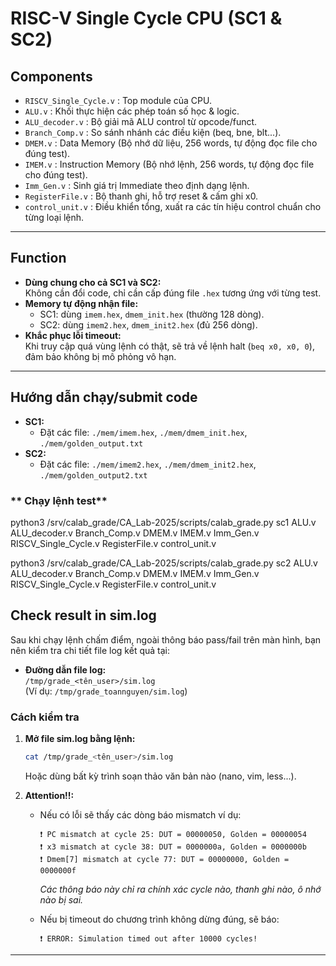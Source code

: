 # RISC-V Single Cycle CPU (SC1 & SC2)


## **Components**

- `RISCV_Single_Cycle.v`         : Top module của CPU.
- `ALU.v`                        : Khối thực hiện các phép toán số học & logic.
- `ALU_decoder.v`                : Bộ giải mã ALU control từ opcode/funct.
- `Branch_Comp.v`                : So sánh nhánh các điều kiện (beq, bne, blt...).
- `DMEM.v`                       : Data Memory (Bộ nhớ dữ liệu, 256 words, tự động đọc file cho đúng test).
- `IMEM.v`                       : Instruction Memory (Bộ nhớ lệnh, 256 words, tự động đọc file cho đúng test).
- `Imm_Gen.v`                    : Sinh giá trị Immediate theo định dạng lệnh.
- `RegisterFile.v`               : Bộ thanh ghi, hỗ trợ reset & cấm ghi x0.
- `control_unit.v`               : Điều khiển tổng, xuất ra các tín hiệu control chuẩn cho từng loại lệnh.

---

##  **Function**

- **Dùng chung cho cả SC1 và SC2:**  
  Không cần đổi code, chỉ cần cấp đúng file `.hex` tương ứng với từng test.
- **Memory tự động nhận file:**  
  - SC1: dùng `imem.hex`, `dmem_init.hex` (thường 128 dòng).
  - SC2: dùng `imem2.hex`, `dmem_init2.hex` (đủ 256 dòng).
- **Khắc phục lỗi timeout:**  
  Khi truy cập quá vùng lệnh có thật, sẽ trả về lệnh halt (`beq x0, x0, 0`), đảm bảo không bị mô phỏng vô hạn.

---

## **Hướng dẫn chạy/submit code**

- **SC1:**  
  - Đặt các file: `./mem/imem.hex`, `./mem/dmem_init.hex`, `./mem/golden_output.txt`
- **SC2:**  
  - Đặt các file: `./mem/imem2.hex`, `./mem/dmem_init2.hex`, `./mem/golden_output2.txt`


### ** Chạy lệnh test**
python3 /srv/calab_grade/CA_Lab-2025/scripts/calab_grade.py sc1 ALU.v  ALU_decoder.v  Branch_Comp.v  DMEM.v  IMEM.v  Imm_Gen.v  RISCV_Single_Cycle.v  RegisterFile.v  control_unit.v

python3 /srv/calab_grade/CA_Lab-2025/scripts/calab_grade.py sc2 ALU.v  ALU_decoder.v  Branch_Comp.v  DMEM.v  IMEM.v  Imm_Gen.v  RISCV_Single_Cycle.v  RegisterFile.v  control_unit.v


## **Check result in sim.log**

Sau khi chạy lệnh chấm điểm, ngoài thông báo pass/fail trên màn hình, bạn nên kiểm tra chi tiết file log kết quả tại:

- **Đường dẫn file log:**  
  `/tmp/grade_<tên_user>/sim.log`  
  (Ví dụ: `/tmp/grade_toannguyen/sim.log`)

### **Cách kiểm tra**

1. **Mở file sim.log bằng lệnh:**
    ```bash
    cat /tmp/grade_<tên_user>/sim.log
    ```
    Hoặc dùng bất kỳ trình soạn thảo văn bản nào (nano, vim, less...).

2. **Attention!!:**
    - Nếu có lỗi sẽ thấy các dòng báo mismatch ví dụ:
      ```
      ❗ PC mismatch at cycle 25: DUT = 00000050, Golden = 00000054
      ❗ x3 mismatch at cycle 38: DUT = 0000000a, Golden = 0000000b
      ❗ Dmem[7] mismatch at cycle 77: DUT = 00000000, Golden = 0000000f
      ```
      *Các thông báo này chỉ ra chính xác cycle nào, thanh ghi nào, ô nhớ nào bị sai.*

    - Nếu bị timeout do chương trình không dừng đúng, sẽ báo:
      ```
      ❗ ERROR: Simulation timed out after 10000 cycles!
      ```


---
